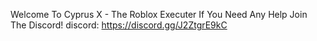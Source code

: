 Welcome To Cyprus X - The Roblox Executer
If You Need Any Help Join The Discord!
discord: https://discord.gg/J2ZtgrE9kC

